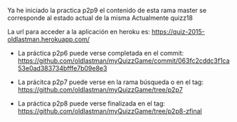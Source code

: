Ya he iniciado la practica p2p9 el contenido de esta rama master se corresponde al estado actual de la misma
Actualmente quizz18



La url para acceder a la aplicación en heroku es:
https://quiz-2015-oldlastman.herokuapp.com/

* La práctica p2p6 puede verse completada en el commit:
https://github.com/oldlastman/myQuizzGame/commit/063fc2cddc3f1ca53e0ad383734bfffe7b09e8e3

* La prácitca p2p7 puede verse en la rama búsqueda o en el tag:
https://github.com/oldlastman/myQuizzGame/tree/p2p7

* La práctica p2p8 puede verse finalizada en el tag:
https://github.com/oldlastman/myQuizzGame/tree/p2p8-zfinal